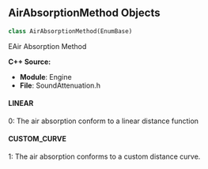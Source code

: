 ## AirAbsorptionMethod Objects

```python
class AirAbsorptionMethod(EnumBase)
```

EAir Absorption Method

**C++ Source:**

- **Module**: Engine
- **File**: SoundAttenuation.h

<a id="unreal.AirAbsorptionMethod.LINEAR"></a>

#### LINEAR

0: The air absorption conform to a linear distance function

<a id="unreal.AirAbsorptionMethod.CUSTOM_CURVE"></a>

#### CUSTOM_CURVE

1: The air absorption conforms to a custom distance curve.

<a id="unreal.ReverbSendMethod"></a>
